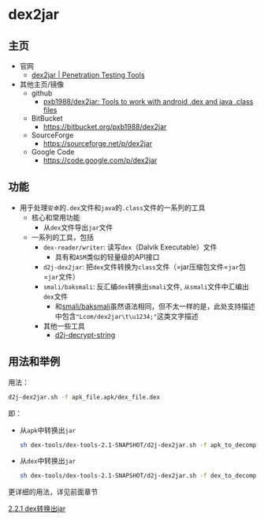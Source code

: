 # dex2jar

## 主页

* 官网
  * [dex2jar | Penetration Testing Tools](https://tools.kali.org/reverse-engineering/dex2jar)
* 其他主页/镜像
  * github
    * [pxb1988/dex2jar: Tools to work with android .dex and java .class files](https://github.com/pxb1988/dex2jar)
  * BitBucket
    * https://bitbucket.org/pxb1988/dex2jar
  * SourceForge
    * https://sourceforge.net/p/dex2jar
  * Google Code
    * https://code.google.com/p/dex2jar

## 功能

* 用于处理`安卓`的`.dex`文件和`java`的`.class`文件的一系列的工具
  * 核心和常用功能
    * 从`dex`文件导出`jar`文件
  * 一系列的工具，包括
    * `dex-reader/writer`: 读写`dex`（Dalvik Executable）文件
      * 具有和`ASM`类似的轻量级的API接口
    * `d2j-dex2jar`: 把`dex`文件转换为`class`文件（=jar压缩包文件=`jar`包=`jar`文件）
    * `smali/baksmali`: 反汇编`dex`转换出`smali`文件, `从smali`文件中汇编出`dex`文件
      * 和[smali/baksmali](https://github.com/JesusFreke/smali)虽然语法相同，但不太一样的是，此处支持描述中包含`"Lcom/dex2jar\t\u1234;"`这类文字描述
    * 其他一些工具
      * [d2j-decrypt-string](https://sourceforge.net/p/dex2jar/wiki/DecryptStrings)

## 用法和举例

用法：

```bash
d2j-dex2jar.sh -f apk_file.apk/dex_file.dex
```

即：

* 从`apk`中转换出`jar`
  ```bash
  sh dex-tools/dex-tools-2.1-SNAPSHOT/d2j-dex2jar.sh -f apk_to_decompile.apk
  ```
* 从`dex`中转换出`jar`
  ```bash
  sh dex-tools/dex-tools-2.1-SNAPSHOT/d2j-dex2jar.sh -f dex_to_decompile.dex
  ```

更详细的用法，详见前面章节

[2.2.1 dex转换出jar](../../android_crack_tech/how_apk_to_java_src/2_or_3_steps/2_2_1_dex_to_jar.md)
